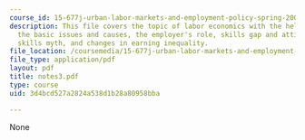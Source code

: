 ```yaml
---
course_id: 15-677j-urban-labor-markets-and-employment-policy-spring-2005
description: This file covers the topic of labor economics with the help of explaining
  the basic issues and causes, the employer's role, skills gap and attitudes, the
  skills myth, and changes in earning inequality.
file_location: /coursemedia/15-677j-urban-labor-markets-and-employment-policy-spring-2005/3d4bcd527a2824a538d1b28a80958bba_notes3.pdf
file_type: application/pdf
layout: pdf
title: notes3.pdf
type: course
uid: 3d4bcd527a2824a538d1b28a80958bba

---
```

None